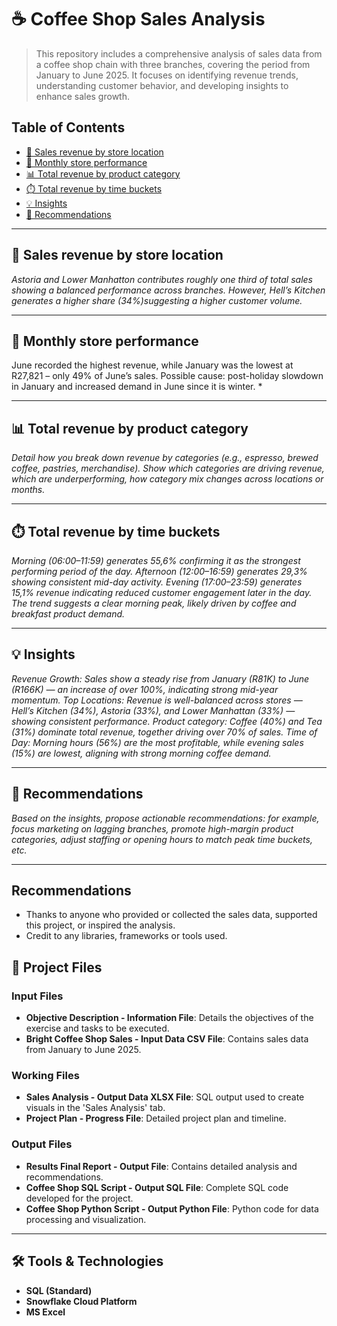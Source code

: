 # ☕ Coffee Shop Sales Analysis  
> This repository includes a comprehensive analysis of sales data from a coffee shop chain with three branches, covering the period from January to June 2025. It focuses on identifying revenue trends, understanding customer behavior, and developing insights to enhance sales growth.

## Table of Contents  
- [📍 Sales revenue by store location](#sales‐revenue‐by‐store‐location)  
- [📅 Monthly store performance](#monthly‐store‐performance)  
- [📊 Total revenue by product category](#total‐revenue‐by‐product-category)  
- [⏱️ Total revenue by time buckets](#total‐revenue‐by-time-buckets)  
- [💡 Insights](#insights)  
- [📝 Recommendations](#recommendations)  

---

## 📍 Sales revenue by store location  
*Astoria and Lower Manhatton contributes roughly one third of total sales showing a balanced performance across branches. However, Hell’s Kitchen generates a higher share (34%)suggesting a higher customer volume.*

---

## 📅 Monthly store performance  
June recorded the highest revenue, while January was the lowest at R27,821 – only 49% of June’s sales. Possible cause: post-holiday slowdown in January and increased demand in June since it is winter.                                                                                                                 *

---

## 📊 Total revenue by product category  
*Detail how you break down revenue by categories (e.g., espresso, brewed coffee, pastries, merchandise). Show which categories are driving revenue, which are underperforming, how category mix changes across locations or months.*

---

## ⏱️ Total revenue by time buckets  
*Morning (06:00–11:59) generates 55,6% confirming it as the strongest performing period of the day. Afternoon (12:00–16:59) generates 29,3% showing consistent mid-day activity. Evening (17:00–23:59) generates 15,1% revenue indicating reduced customer engagement later in the day. The trend suggests a clear morning peak, likely driven by coffee and breakfast product demand.*

---

## 💡 Insights  
*Revenue Growth: Sales show a steady rise from January (R81K) to June (R166K) — an increase of over 100%, indicating strong mid-year momentum.
Top Locations: Revenue is well-balanced across stores — Hell’s Kitchen (34%), Astoria (33%), and Lower Manhattan (33%) — showing consistent performance.
Product category: Coffee (40%) and Tea (31%) dominate total revenue, together driving over 70% of sales.
Time of Day: Morning hours (56%) are the most profitable, while evening sales (15%) are lowest, aligning with strong morning coffee demand.*

---

## 📝 Recommendations  
*Based on the insights, propose actionable recommendations: for example, focus marketing on lagging branches, promote high-margin product categories, adjust staffing or opening hours to match peak time buckets, etc.*

---

## Recommendations  
- Thanks to anyone who provided or collected the sales data, supported this project, or inspired the analysis.  
- Credit to any libraries, frameworks or tools used.

## 📁 Project Files

### Input Files
- **Objective Description - Information File**: Details the objectives of the exercise and tasks to be executed.  
- **Bright Coffee Shop Sales - Input Data CSV File**: Contains sales data from January to June 2025.

### Working Files
- **Sales Analysis - Output Data XLSX File**: SQL output used to create visuals in the 'Sales Analysis' tab.  
- **Project Plan - Progress File**: Detailed project plan and timeline.

### Output Files
- **Results Final Report - Output File**: Contains detailed analysis and recommendations.  
- **Coffee Shop SQL Script - Output SQL File**: Complete SQL code developed for the project.  
- **Coffee Shop Python Script - Output Python File**: Python code for data processing and visualization.
---

## 🛠️ Tools & Technologies
- **SQL (Standard)**
- **Snowflake Cloud Platform**
- **MS Excel**
  





